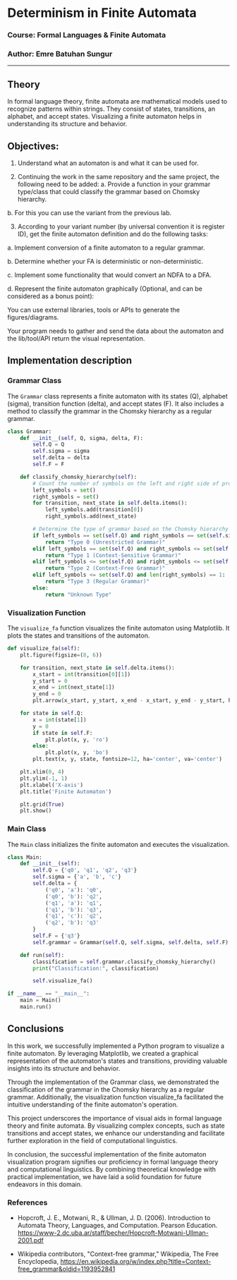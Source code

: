 # **Determinism in Finite Automata**

### **Course: Formal Languages & Finite Automata**
### **Author: Emre Batuhan Sungur**

----

## **Theory**
In formal language theory, finite automata are mathematical models used to recognize patterns within strings. They consist of states, transitions, an alphabet, and accept states. Visualizing a finite automaton helps in understanding its structure and behavior.

##  Objectives:

1. Understand what an automaton is and what it can be used for.

2. Continuing the work in the same repository and the same project, the following need to be added: 
a. Provide a function in your grammar type/class that could classify the grammar based on Chomsky hierarchy.

b. For this you can use the variant from the previous lab.

3. According to your variant number (by universal convention it is register ID), get the finite automaton definition and do the following tasks:

a. Implement conversion of a finite automaton to a regular grammar.

b. Determine whether your FA is deterministic or non-deterministic.

c. Implement some functionality that would convert an NDFA to a DFA.

d. Represent the finite automaton graphically (Optional, and can be considered as a bonus point):

You can use external libraries, tools or APIs to generate the figures/diagrams.

Your program needs to gather and send the data about the automaton and the lib/tool/API return the visual representation.

## **Implementation description**

### **Grammar Class**
The `Grammar` class represents a finite automaton with its states (Q), alphabet (sigma), transition function (delta), and accept states (F). It also includes a method to classify the grammar in the Chomsky hierarchy as a regular grammar.

```python
class Grammar:
    def __init__(self, Q, sigma, delta, F):
        self.Q = Q 
        self.sigma = sigma 
        self.delta = delta  
        self.F = F  

    def classify_chomsky_hierarchy(self):
        # Count the number of symbols on the left and right side of productions
        left_symbols = set()
        right_symbols = set()
        for transition, next_state in self.delta.items():
            left_symbols.add(transition[0])
            right_symbols.add(next_state)

        # Determine the type of grammar based on the Chomsky hierarchy
        if left_symbols == set(self.Q) and right_symbols == set(self.sigma).union({'ε'}):
            return "Type 0 (Unrestricted Grammar)"
        elif left_symbols == set(self.Q) and right_symbols <= set(self.sigma).union({'ε'}):
            return "Type 1 (Context-Sensitive Grammar)"
        elif left_symbols <= set(self.Q) and right_symbols <= set(self.sigma).union({'ε'}) and 'ε' not in right_symbols:
            return "Type 2 (Context-Free Grammar)"
        elif left_symbols <= set(self.Q) and len(right_symbols) == 1:
            return "Type 3 (Regular Grammar)"
        else:
            return "Unknown Type"

```
### **Visualization Function**
The `visualize_fa` function visualizes the finite automaton using Matplotlib. It plots the states and transitions of the automaton.

``` python
def visualize_fa(self):
    plt.figure(figsize=(8, 6))

    for transition, next_state in self.delta.items():
        x_start = int(transition[0][1])
        y_start = 0
        x_end = int(next_state[1])
        y_end = 0
        plt.arrow(x_start, y_start, x_end - x_start, y_end - y_start, head_width=0.1, head_length=0.1, fc='k', ec='k')

    for state in self.Q:
        x = int(state[1])
        y = 0
        if state in self.F:
            plt.plot(x, y, 'ro')  
        else:
            plt.plot(x, y, 'bo')  
        plt.text(x, y, state, fontsize=12, ha='center', va='center')

    plt.xlim(0, 4)
    plt.ylim(-1, 1)
    plt.xlabel('X-axis')
    plt.title('Finite Automaton')

    plt.grid(True)
    plt.show()

```
### **Main Class**
The `Main` class initializes the finite automaton and executes the visualization.

``` python
class Main:
    def __init__(self):
        self.Q = {'q0', 'q1', 'q2', 'q3'}
        self.sigma = {'a', 'b', 'c'}
        self.delta = {
            ('q0', 'a'): 'q0',
            ('q0', 'b'): 'q2',
            ('q1', 'a'): 'q1',
            ('q1', 'b'): 'q3',
            ('q1', 'c'): 'q2',
            ('q2', 'b'): 'q3'
        }
        self.F = {'q3'}
        self.grammar = Grammar(self.Q, self.sigma, self.delta, self.F)

    def run(self):
        classification = self.grammar.classify_chomsky_hierarchy()
        print("Classification:", classification)

        self.visualize_fa()

if __name__ == "__main__":
    main = Main()
    main.run()

```
## **Conclusions**
In this work, we successfully implemented a Python program to visualize a finite automaton. By leveraging Matplotlib, we created a graphical representation of the automaton's states and transitions, providing valuable insights into its structure and behavior.

Through the implementation of the Grammar class, we demonstrated the classification of the grammar in the Chomsky hierarchy as a regular grammar. Additionally, the visualization function visualize_fa facilitated the intuitive understanding of the finite automaton's operation.

This project underscores the importance of visual aids in formal language theory and finite automata. By visualizing complex concepts, such as state transitions and accept states, we enhance our understanding and facilitate further exploration in the field of computational linguistics.

In conclusion, the successful implementation of the finite automaton visualization program signifies our proficiency in formal language theory and computational linguistics. By combining theoretical knowledge with practical implementation, we have laid a solid foundation for future endeavors in this domain.

### **References**
* Hopcroft, J. E., Motwani, R., & Ullman, J. D. (2006). Introduction to Automata Theory, Languages, and Computation. Pearson Education. https://www-2.dc.uba.ar/staff/becher/Hopcroft-Motwani-Ullman-2001.pdf

* Wikipedia contributors, "Context-free grammar," Wikipedia, The Free Encyclopedia, https://en.wikipedia.org/w/index.php?title=Context-free_grammar&oldid=1193952841